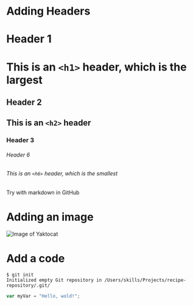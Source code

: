 # Adding Headers
# Header 1
# This is an `<h1>` header, which is the largest

## Header 2
## This is an `<h2>` header

### Header 3

###### Header 6
###### This is an `<h6>` header, which is the smallest

Try with markdown in GitHub

# Adding an image
![Image of Yaktocat](https://octodex.github.com/images/yaktocat.png)


# Add a code
```
$ git init
Initialized empty Git repository in /Users/skills/Projects/recipe-repository/.git/
```

```javascript
var myVar = "Hello, wold!";
```
